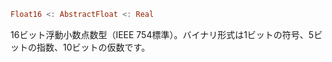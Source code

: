 ```julia
Float16 <: AbstractFloat <: Real
```

16ビット浮動小数点数型（IEEE 754標準）。バイナリ形式は1ビットの符号、5ビットの指数、10ビットの仮数です。
